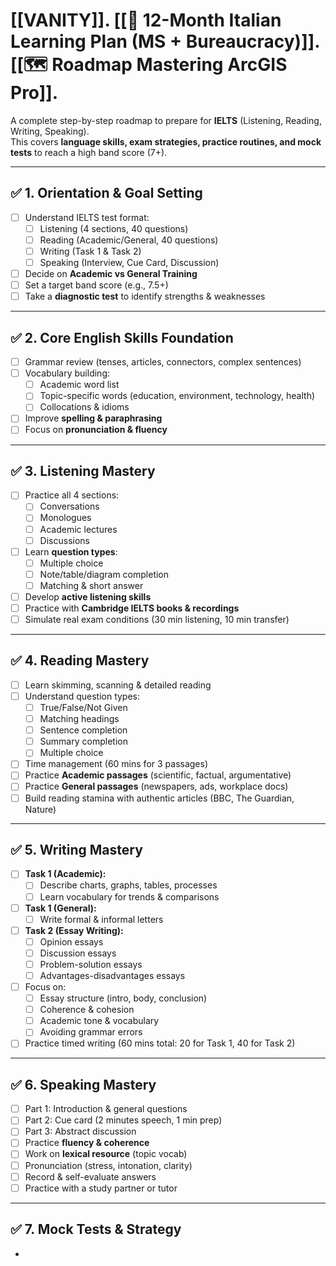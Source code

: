 # [[VANITY]]. [[📅 12-Month Italian Learning Plan (MS + Bureaucracy)]]. [[🗺️ Roadmap Mastering ArcGIS Pro]].

A complete step-by-step roadmap to prepare for **IELTS** (Listening, Reading, Writing, Speaking).  
This covers **language skills, exam strategies, practice routines, and mock tests** to reach a high band score (7+).

---

## ✅ 1. Orientation & Goal Setting
- [ ] Understand IELTS test format:
  - [ ] Listening (4 sections, 40 questions)
  - [ ] Reading (Academic/General, 40 questions)
  - [ ] Writing (Task 1 & Task 2)
  - [ ] Speaking (Interview, Cue Card, Discussion)
- [ ] Decide on **Academic vs General Training**
- [ ] Set a target band score (e.g., 7.5+)
- [ ] Take a **diagnostic test** to identify strengths & weaknesses

---

## ✅ 2. Core English Skills Foundation
- [ ] Grammar review (tenses, articles, connectors, complex sentences)
- [ ] Vocabulary building:
  - [ ] Academic word list
  - [ ] Topic-specific words (education, environment, technology, health)
  - [ ] Collocations & idioms
- [ ] Improve **spelling & paraphrasing**
- [ ] Focus on **pronunciation & fluency**

---

## ✅ 3. Listening Mastery
- [ ] Practice all 4 sections:
  - [ ] Conversations
  - [ ] Monologues
  - [ ] Academic lectures
  - [ ] Discussions
- [ ] Learn **question types**:
  - [ ] Multiple choice
  - [ ] Note/table/diagram completion
  - [ ] Matching & short answer
- [ ] Develop **active listening skills**
- [ ] Practice with **Cambridge IELTS books & recordings**
- [ ] Simulate real exam conditions (30 min listening, 10 min transfer)

---

## ✅ 4. Reading Mastery
- [ ] Learn skimming, scanning & detailed reading
- [ ] Understand question types:
  - [ ] True/False/Not Given
  - [ ] Matching headings
  - [ ] Sentence completion
  - [ ] Summary completion
  - [ ] Multiple choice
- [ ] Time management (60 mins for 3 passages)
- [ ] Practice **Academic passages** (scientific, factual, argumentative)
- [ ] Practice **General passages** (newspapers, ads, workplace docs)
- [ ] Build reading stamina with authentic articles (BBC, The Guardian, Nature)

---

## ✅ 5. Writing Mastery
- [ ] **Task 1 (Academic):**
  - [ ] Describe charts, graphs, tables, processes
  - [ ] Learn vocabulary for trends & comparisons
- [ ] **Task 1 (General):**
  - [ ] Write formal & informal letters
- [ ] **Task 2 (Essay Writing):**
  - [ ] Opinion essays
  - [ ] Discussion essays
  - [ ] Problem-solution essays
  - [ ] Advantages-disadvantages essays
- [ ] Focus on:
  - [ ] Essay structure (intro, body, conclusion)
  - [ ] Coherence & cohesion
  - [ ] Academic tone & vocabulary
  - [ ] Avoiding grammar errors
- [ ] Practice timed writing (60 mins total: 20 for Task 1, 40 for Task 2)

---

## ✅ 6. Speaking Mastery
- [ ] Part 1: Introduction & general questions
- [ ] Part 2: Cue card (2 minutes speech, 1 min prep)
- [ ] Part 3: Abstract discussion
- [ ] Practice **fluency & coherence**
- [ ] Work on **lexical resource** (topic vocab)
- [ ] Pronunciation (stress, intonation, clarity)
- [ ] Record & self-evaluate answers
- [ ] Practice with a study partner or tutor

---

## ✅ 7. Mock Tests & Strategy
-
